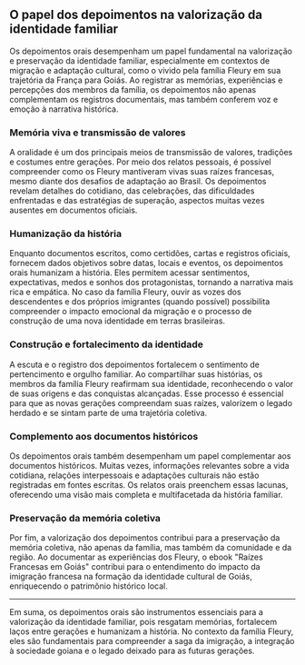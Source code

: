 ## O papel dos depoimentos na valorização da identidade familiar

Os depoimentos orais desempenham um papel fundamental na valorização e preservação da identidade familiar, especialmente em contextos de migração e adaptação cultural, como o vivido pela família Fleury em sua trajetória da França para Goiás. Ao registrar as memórias, experiências e percepções dos membros da família, os depoimentos não apenas complementam os registros documentais, mas também conferem voz e emoção à narrativa histórica.

### Memória viva e transmissão de valores

A oralidade é um dos principais meios de transmissão de valores, tradições e costumes entre gerações. Por meio dos relatos pessoais, é possível compreender como os Fleury mantiveram vivas suas raízes francesas, mesmo diante dos desafios de adaptação ao Brasil. Os depoimentos revelam detalhes do cotidiano, das celebrações, das dificuldades enfrentadas e das estratégias de superação, aspectos muitas vezes ausentes em documentos oficiais.

### Humanização da história

Enquanto documentos escritos, como certidões, cartas e registros oficiais, fornecem dados objetivos sobre datas, locais e eventos, os depoimentos orais humanizam a história. Eles permitem acessar sentimentos, expectativas, medos e sonhos dos protagonistas, tornando a narrativa mais rica e empática. No caso da família Fleury, ouvir as vozes dos descendentes e dos próprios imigrantes (quando possível) possibilita compreender o impacto emocional da migração e o processo de construção de uma nova identidade em terras brasileiras.

### Construção e fortalecimento da identidade

A escuta e o registro dos depoimentos fortalecem o sentimento de pertencimento e orgulho familiar. Ao compartilhar suas histórias, os membros da família Fleury reafirmam sua identidade, reconhecendo o valor de suas origens e das conquistas alcançadas. Esse processo é essencial para que as novas gerações compreendam suas raízes, valorizem o legado herdado e se sintam parte de uma trajetória coletiva.

### Complemento aos documentos históricos

Os depoimentos orais também desempenham um papel complementar aos documentos históricos. Muitas vezes, informações relevantes sobre a vida cotidiana, relações interpessoais e adaptações culturais não estão registradas em fontes escritas. Os relatos orais preenchem essas lacunas, oferecendo uma visão mais completa e multifacetada da história familiar.

### Preservação da memória coletiva

Por fim, a valorização dos depoimentos contribui para a preservação da memória coletiva, não apenas da família, mas também da comunidade e da região. Ao documentar as experiências dos Fleury, o ebook "Raízes Francesas em Goiás" contribui para o entendimento do impacto da imigração francesa na formação da identidade cultural de Goiás, enriquecendo o patrimônio histórico local.

---

Em suma, os depoimentos orais são instrumentos essenciais para a valorização da identidade familiar, pois resgatam memórias, fortalecem laços entre gerações e humanizam a história. No contexto da família Fleury, eles são fundamentais para compreender a saga da imigração, a integração à sociedade goiana e o legado deixado para as futuras gerações.